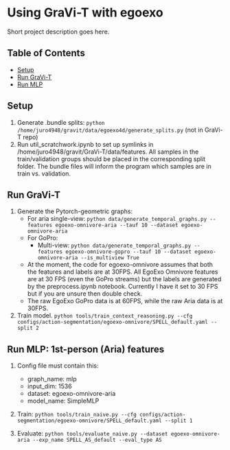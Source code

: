 # Using GraVi-T with egoexo

Short project description goes here.

## Table of Contents

- [Setup](#Setup)
- [Run GraVi-T](#GraVi-T)
- [Run MLP](#MLP)


## Setup
1. Generate .bundle splits: `python /home/juro4948/gravit/data/egoexo4d/generate_splits.py` (not in GraVi-T repo)
2. Run util_scratchwork.ipynb to set up symlinks in /home/juro4948/gravit/GraVi-T/data/features. All samples in the train/validation groups should be placed in the corresponding split folder. The bundle files will inform the program which samples are in train vs. validation.


## Run GraVi-T
1. Generate the Pytorch-geometric graphs: 
    -   For aria single-view: `python data/generate_temporal_graphs.py --features egoexo-omnivore-aria --tauf 10 --dataset egoexo-omnivore-aria`
    - For GoPro:
        -    Multi-view: `python data/generate_temporal_graphs.py --features egoexo-omnivore-gopro --tauf 10 --dataset egoexo-omnivore-aria --is_multiview True`
    - At the moment, the code for egoexo-omnivore assumes that both the features and labels are at 30FPS. All EgoExo Omnivore features are at 30 FPS (even the GoPro streams) but the labels are generated by the preprocess.ipynb notebook. Currently I have it set to 30 FPS but if you are unsure then double check. 
    - The raw EgoExo GoPro data is at 60FPS, while the raw Aria data is at 30FPS.
2. Train model. `python tools/train_context_reasoning.py --cfg configs/action-segmentation/egoexo-omnivore/SPELL_default.yaml --split 2`

## Run MLP: 1st-person (Aria) features
1. Config file must contain this: 
    - graph_name: mlp
    - input_dim: 1536
    - dataset: egoexo-omnivore-aria
    - model_name: SimpleMLP

2. Train: `python tools/train_naive.py --cfg configs/action-segmentation/egoexo-omnivore/SPELL_default.yaml --split 1`
3. Evaluate: `python tools/evaluate_naive.py --dataset egoexo-omnivore-aria --exp_name SPELL_AS_default --eval_type AS`
